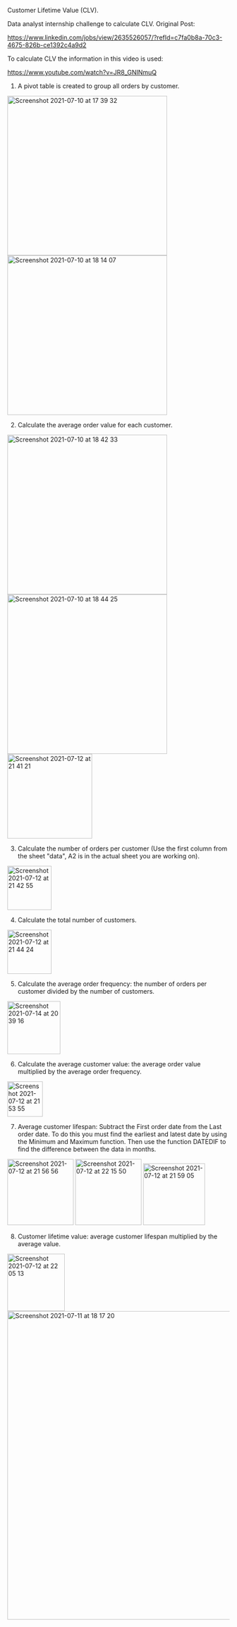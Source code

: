 Customer Lifetime Value (CLV). 

Data analyst internship challenge to calculate CLV. Original Post:

https://www.linkedin.com/jobs/view/2635526057/?refId=c7fa0b8a-70c3-4675-826b-ce1392c4a9d2

To calculate CLV the information in this video is used: 

https://www.youtube.com/watch?v=JR8_GNINmuQ


1. A pivot table is created to group all orders by customer. 

<img width="362" alt="Screenshot 2021-07-10 at 17 39 32" src="https://user-images.githubusercontent.com/87210577/125171134-7d6e4280-e1aa-11eb-8396-b5c2777fb332.png">


<img width="362" alt="Screenshot 2021-07-10 at 18 14 07" src="https://user-images.githubusercontent.com/87210577/125171168-a8589680-e1aa-11eb-87f3-96300678141a.png">

2. Calculate the average order value for each customer.

<img width="362" alt="Screenshot 2021-07-10 at 18 42 33" src="https://user-images.githubusercontent.com/87210577/125171895-9f69c400-e1ae-11eb-9042-75c8bdea8267.png">

<img width="362" alt="Screenshot 2021-07-10 at 18 44 25" src="https://user-images.githubusercontent.com/87210577/125171956-e0fa6f00-e1ae-11eb-8bb9-80fba3e86028.png">

<img width="192" alt="Screenshot 2021-07-12 at 21 41 21" src="https://user-images.githubusercontent.com/87210577/125353051-f5c73600-e359-11eb-9ada-cad278bb1ba8.png">

3. Calculate the number of orders per customer (Use the first column from the sheet "data", A2 is in the actual sheet you are working on).

<img width="100" alt="Screenshot 2021-07-12 at 21 42 55" src="https://user-images.githubusercontent.com/87210577/125353215-28712e80-e35a-11eb-9c83-e0bbd3f44aee.png">

4. Calculate the total number of customers.

<img width="100" alt="Screenshot 2021-07-12 at 21 44 24" src="https://user-images.githubusercontent.com/87210577/125353347-58203680-e35a-11eb-9a50-8facdc79e840.png">


5. Calculate the average order frequency: the number of orders per customer divided by the number of customers.

<img width="120" alt="Screenshot 2021-07-14 at 20 39 16" src="https://user-images.githubusercontent.com/87210577/125682751-5daea08b-9d5b-436d-ac99-ad1d05b249ca.png">


6. Calculate the average customer value: the average order value multiplied by the average order frequency.

<img width="80" alt="Screenshot 2021-07-12 at 21 53 55" src="https://user-images.githubusercontent.com/87210577/125354440-b863a800-e35b-11eb-9af0-c5572761b2ae.png">


7. Average customer lifespan: Subtract the First order date from the Last order date. To do this you must find the earliest and latest date by using the Minimum and Maximum function. Then use the function DATEDIF to find the difference between the data in months. 

<img width="150" alt="Screenshot 2021-07-12 at 21 56 56" src="https://user-images.githubusercontent.com/87210577/125354768-185a4e80-e35c-11eb-9f0c-d37a7d5dbc8f.png">

<img width="150" alt="Screenshot 2021-07-12 at 22 15 50" src="https://user-images.githubusercontent.com/87210577/125356904-c666f800-e35e-11eb-8225-44e3aaeff4e0.png">


<img width="140" alt="Screenshot 2021-07-12 at 21 59 05" src="https://user-images.githubusercontent.com/87210577/125355034-6b340600-e35c-11eb-8891-65350bbec8e5.png">

8. Customer lifetime value: average customer lifespan multiplied by the average value.

<img width="130" alt="Screenshot 2021-07-12 at 22 05 13" src="https://user-images.githubusercontent.com/87210577/125355729-44c29a80-e35d-11eb-8a8f-9d5625c98273.png">


<img width="700" alt="Screenshot 2021-07-11 at 18 17 20" src="https://user-images.githubusercontent.com/87210577/125355819-628fff80-e35d-11eb-8c64-917876ba6864.png">



